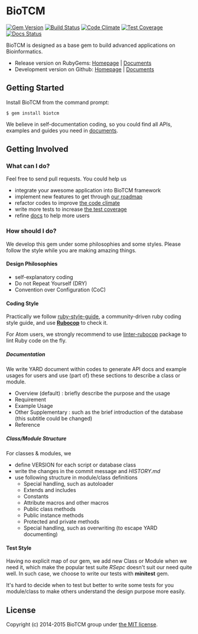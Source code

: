 # BioTCM

[![Gem Version](https://badge.fury.io/rb/biotcm.svg)](http://badge.fury.io/rb/biotcm)
[![Build Status](https://travis-ci.org/biotcm/biotcm.svg?branch=master)](https://travis-ci.org/biotcm/biotcm)
[![Code Climate](https://codeclimate.com/github/biotcm/biotcm/badges/gpa.svg)](https://codeclimate.com/github/biotcm/biotcm)
[![Test Coverage](https://codeclimate.com/github/biotcm/biotcm/badges/coverage.svg)](https://codeclimate.com/github/biotcm/biotcm)
[![Docs Status](http://inch-ci.org/github/biotcm/biotcm.svg?branch=master)](http://inch-ci.org/github/biotcm/biotcm)

BioTCM is designed as a base gem to build advanced applications on Bioinformatics.

* Release version on RubyGems:
	[Homepage](http://rubygems.org/gems/biotcm) | [Documents](http://rubydoc.info/gems/biotcm/frames)
* Development version on Github:
	[Homepage](http://biotcm.github.io/biotcm) | [Documents](http://biotcm.github.io/biotcm/doc/frames.html)


## Getting Started

Install BioTCM from the command prompt:

	$ gem install biotcm

We believe in self-documentation coding, so you could find all APIs, examples and guides you need in [documents](http://biotcm.github.io/biotcm/doc/frames.html).


## Getting Involved

### What can I do?

Feel free to send pull requests. You could help us

- integrate your awesome application into BioTCM framework
- implement new features to get through [our roadmap](http://libreboard.com/boards/k7ojKM7FNXM9MBk3M/biotcm-roadmap)
- refactor codes to improve [the code climate](https://codeclimate.com/github/biotcm/biotcm)
- write more tests to increase [the test coverage](https://codeclimate.com/github/biotcm/biotcm)
- refine [docs](http://inch-ci.org/github/biotcm/biotcm) to help more users

### How should I do?

We develop this gem under some philosophies and some styles. Please follow the style while you are making amazing things.

#### Design Philosophies

* self-explanatory coding
* Do not Repeat Yourself (DRY)
* Convention over Configuration (CoC)

#### Coding Style

Practically we follow [ruby-style-guide](https://github.com/bbatsov/ruby-style-guide), a community-driven ruby coding style guide, and use [**Rubocop**](https://github.com/bbatsov/rubocop) to check it.

For Atom users, we strongly recommend to use [linter-rubocop](https://atom.io/packages/linter-rubocop) package to lint Ruby code on the fly.

##### Documentation

We write YARD document within codes to generate API docs and example usages for users and use (part of) these sections to describe a class or module.

* Overview (default) : briefly describe the purpose and the usage
* Requirement
* Example Usage
* Other Supplementary : such as the brief introduction of the
  database (this subtitle could be changed)
* Reference

##### Class/Module Structure

For classes & modules, we

* define VERSION for each script or database class
* write the changes in the commit message and _HISTORY.md_
* use following structure in module/class definitions
	* Special handling, such as autoloader
	* Extends and includes
	* Constants
	* Attribute macros and other macros
	* Public class methods
	* Public instance methods
	* Protected and private methods
	* Special handling, such as overwriting (to escape YARD documenting)

#### Test Style

Having no explicit map of our gem, we add new Class or Module when we need it, which make the popular test suite _RSepc_ doesn't suit our need quite well. In such case, we choose to write our tests with __minitest__ gem.

It's hard to decide when to test but better to write some tests for you module/class to make others understand the design purpose more easily.


## License

Copyright (c) 2014-2015 BioTCM group under [the MIT license](https://github.com/biotcm/biotcm/blob/master/LICENSE).
